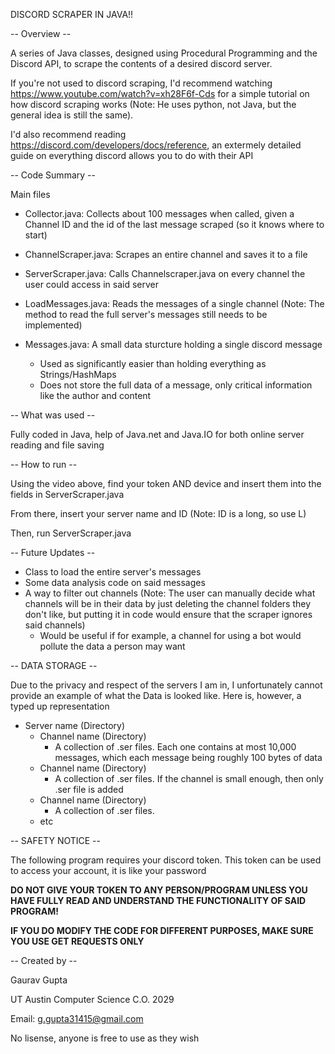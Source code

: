 DISCORD SCRAPER IN JAVA!!

-- Overview --

A series of Java classes, designed using Procedural Programming and the Discord API, to scrape the contents of a desired discord server.

If you're not used to discord scraping, I'd recommend watching https://www.youtube.com/watch?v=xh28F6f-Cds for a simple tutorial on how discord scraping works 
(Note: He uses python, not Java, but the general idea is still the same). 

I'd also recommend reading https://discord.com/developers/docs/reference, an extermely detailed guide on everything discord allows you to do with their API

-- Code Summary --

Main files

- Collector.java: Collects about 100 messages when called, given a Channel ID and the id of the last message scraped (so it knows where to start)

- ChannelScraper.java: Scrapes an entire channel and saves it to a file

- ServerScraper.java: Calls Channelscraper.java on every channel the user could access in said server

- LoadMessages.java: Reads the messages of a single channel (Note: The method to read the full server's messages still needs to be implemented)

- Messages.java: A small data sturcture holding a single discord message 
    - Used as significantly easier than holding everything as Strings/HashMaps
    - Does not store the full data of a message, only critical information like the author and content

-- What was used --

Fully coded in Java, help of Java.net and Java.IO for both online server reading and file saving

-- How to run --

Using the video above, find your token AND device and insert them into the fields in ServerScraper.java

From there, insert your server name and ID (Note: ID is a long, so use L)

Then, run ServerScraper.java

-- Future Updates -- 

- Class to load the entire server's messages
- Some data analysis code on said messages
- A way to filter out channels (Note: The user can manually decide what channels will be in their data by just deleting the channel folders they don't like, but putting it in code
would ensure that the scraper ignores said channels)
  - Would be useful if for example, a channel for using a bot would pollute the data a person may want

-- DATA STORAGE --

Due to the privacy and respect of the servers I am in, I unfortunately cannot provide an example of what the Data is looked like. Here is, however, a typed up representation
- Server name (Directory)
  - Channel name (Directory)
    - A collection of .ser files. Each one contains at most 10,000 messages, which each message being roughly 100 bytes of data
  - Channel name (Directory)
    - A collection of .ser files. If the channel is small enough, then only .ser file is added
  - Channel name (Directory)
    - A collection of .ser files. 
  - etc

-- SAFETY NOTICE --

The following program requires your discord token. This token can be used to access your account, it is like your password

**DO NOT GIVE YOUR TOKEN TO ANY PERSON/PROGRAM UNLESS YOU HAVE FULLY READ AND UNDERSTAND THE FUNCTIONALITY OF SAID PROGRAM!**

**IF YOU DO MODIFY THE CODE FOR DIFFERENT PURPOSES, MAKE SURE YOU USE GET REQUESTS ONLY**

-- Created by --

Gaurav Gupta

UT Austin Computer Science C.O. 2029

Email: g.gupta31415@gmail.com

No lisense, anyone is free to use as they wish








